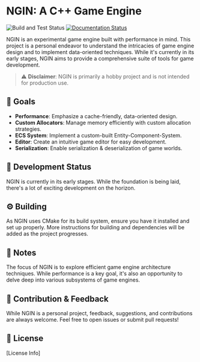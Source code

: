 # NGIN: A C++ Game Engine

![Build and Test Status](https://github.com/berggrenmille/NGIN/actions/workflows/cmake.yml/badge.svg)
[![Documentation Status](https://github.com/berggrenmille/NGIN/actions/workflows/documentation.yml/badge.svg)](https://berggrenmille.github.io/NGIN/)

NGIN is an experimental game engine built with performance in mind. This project is a personal endeavor to understand the intricacies of game engine design and to implement data-oriented techniques. While it's currently in its early stages, NGIN aims to provide a comprehensive suite of tools for game development.

> :warning: **Disclaimer**: NGIN is primarily a hobby project and is not intended for production use.

## :dart: Goals

- **Performance**: Emphasize a cache-friendly, data-oriented design.
- **Custom Allocators**: Manage memory efficiently with custom allocation strategies.
- **ECS System**: Implement a custom-built Entity-Component-System.
- **Editor**: Create an intuitive game editor for easy development.
- **Serialization**: Enable serialization & deserialization of game worlds.

## :construction: Development Status

NGIN is currently in its early stages. While the foundation is being laid, there's a lot of exciting development on the horizon.

## :gear: Building

As NGIN uses CMake for its build system, ensure you have it installed and set up properly. More instructions for building and dependencies will be added as the project progresses.

## :memo: Notes

The focus of NGIN is to explore efficient game engine architecture techniques. While performance is a key goal, it's also an opportunity to delve deep into various subsystems of game engines.

## :handshake: Contribution & Feedback

While NGIN is a personal project, feedback, suggestions, and contributions are always welcome. Feel free to open issues or submit pull requests!

## :scroll: License

[License Info]
